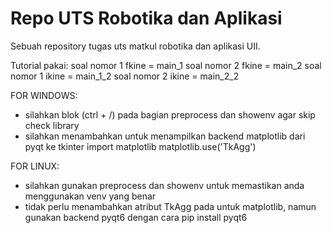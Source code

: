 # Repo UTS Robotika dan Aplikasi

Sebuah repository tugas uts matkul robotika dan aplikasi UII.

Tutorial pakai:
    soal nomor 1 fkine = main_1
    soal nomor 2 fkine = main_2
    soal nomor 1 ikine = main_1_2
    soal nomor 2 ikine = main_2_2

FOR WINDOWS:
- silahkan blok (ctrl + /) pada bagian preprocess dan showenv agar skip check library
- silahkan menambahkan untuk menampilkan backend matplotlib dari pyqt ke tkinter
import matplotlib
matplotlib.use('TkAgg')

FOR LINUX:
- silahkan gunakan preprocess dan showenv untuk memastikan anda menggunakan venv yang benar
- tidak perlu menambahkan atribut TkAgg pada untuk matplotlib, namun gunakan backend pyqt6 dengan cara
pip install pyqt6